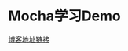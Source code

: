 # Mocha学习Demo

[博客地址链接](https://zhangguixu.gitbooks.io/front-end/content/framework/mocha/installation.html)